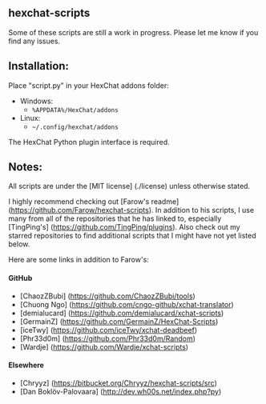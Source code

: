 hexchat-scripts
---------------
Some of these scripts are still a work in progress. Please let me know if you find any issues.

Installation:
-------------
Place "script.py" in your HexChat addons folder:

* Windows:
    * `%APPDATA%/HexChat/addons`
* Linux:
    * `~/.config/hexchat/addons`

The HexChat Python plugin interface is required.

Notes:
------
All scripts are under the [MIT license] (./license) unless otherwise stated.

I highly recommend checking out [Farow's readme] (https://github.com/Farow/hexchat-scripts). In addition to his scripts, I use many from all of the repositories that he has linked to, especially [TingPing's] (https://github.com/TingPing/plugins). Also check out my starred repositories to find additional scripts that I might have not yet listed below.

Here are some links in addition to Farow's:

#### GitHub
* [ChaozZBubi] (https://github.com/ChaozZBubi/tools)
* [Chuong Ngo] (https://github.com/cngo-github/xchat-translator)
* [demialucard] (https://github.com/demialucard/xchat-scripts)
* [GermainZ] (https://github.com/GermainZ/HexChat-Scripts)
* [iceTwy] (https://github.com/iceTwy/xchat-deadbeef)
* [Phr33d0m] (https://github.com/Phr33d0m/Random)
* [Wardje] (https://github.com/Wardje/xchat-scripts)

#### Elsewhere
* [Chryyz] (https://bitbucket.org/Chryyz/hexchat-scripts/src)
* [Dan Boklöv-Palovaara] (http://dev.wh00s.net/index.php?py)